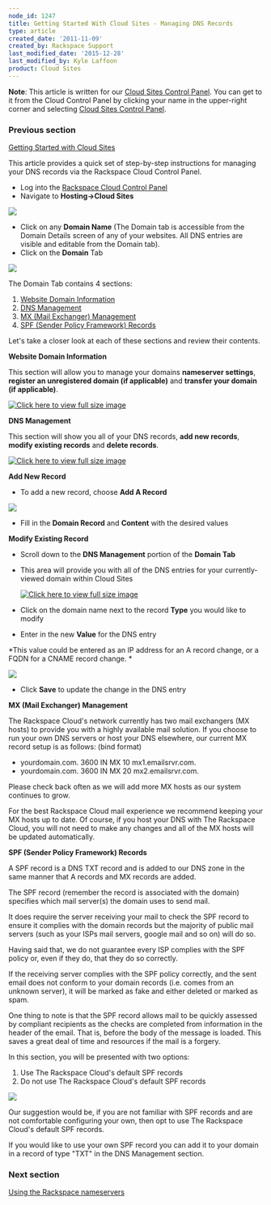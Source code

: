 ```yaml
---
node_id: 1247
title: Getting Started With Cloud Sites - Managing DNS Records
type: article
created_date: '2011-11-09'
created_by: Rackspace Support
last_modified_date: '2015-12-28'
last_modified_by: Kyle Laffoon
product: Cloud Sites
---
```


**Note**: This article is written for our [Cloud Sites Control
Panel](https://manage.rackspacecloud.com/). You can get to it from the
Cloud Control Panel by clicking your name in the upper-right corner and
selecting [Cloud Sites Control
Panel](https://manage.rackspacecloud.com/).

### Previous section

[Getting Started with Cloud
Sites](/how-to/cloud-sites)



This article provides a quick set of step-by-step instructions for
managing your DNS records via the Rackspace Cloud Control Panel.

-   Log into the [Rackspace Cloud Control
    Panel](http://manage.rackspacecloud.com)
-   Navigate to **Hosting-&gt;Cloud Sites**

![](http://c806394.r94.cf2.rackcdn.com/cloudsites.png)

-   Click on any **Domain Name** (The Domain tab is accessible from the
    Domain Details screen of any of your websites. All DNS entries are
    visible and editable from the Domain tab).
-   Click on the **Domain** Tab

![](http://c806394.r94.cf2.rackcdn.com/domaintab.png)

The Domain Tab contains 4 sections:

1.  [Website Domain Information](#website_domain_information)
2.  [DNS Management](#dns_management)
3.  [MX (Mail Exchanger) Management](#mx_management)
4.  [SPF (Sender Policy Framework) Records](#spf)

Let's take a closer look at each of these sections and review their
contents.



**Website Domain Information**

This section will allow you to manage your domains **nameserver
settings**, **register an unregistered domain (if applicable)** and
**transfer your domain (if applicable)**.

[![Click here to view full size
image](http://c806394.r94.cf2.rackcdn.com/websitedomaininfo.png "Click here to view full size image")](http://c806394.r94.cf2.rackcdn.com/websitedomaininfo.png)



**DNS Management**

This section will show you all of your DNS records, **add new records**,
**modify existing records** and **delete records**.

[![Click here to view full size
image](http://c806394.r94.cf2.rackcdn.com/dnsmanagement.png "Click here to view full size image")](http://c806394.r94.cf2.rackcdn.com/dnsmanagement.png)

**Add New Record**

-   To add a new record, choose **Add A Record**

![](http://c806394.r94.cf2.rackcdn.com/addrecord.png)

-   Fill in the **Domain Record** and **Content** with the desired
    values

**Modify Existing Record**

-   Scroll down to the **DNS Management** portion of the **Domain Tab**

-   This area will provide you with all of the DNS entries for your
    currently-viewed domain within Cloud Sites

    [![Click here to view full size
    image](http://c766433.r33.cf2.rackcdn.com/arecords.png "Click here to view full size image")](http://c766433.r33.cf2.rackcdn.com/arecords.png)

-   Click on the domain name next to the record **Type** you would like
    to modify

-   Enter in the new **Value** for the DNS entry

*This value could be entered as an IP address for an A record change, or
a FQDN for a CNAME record change. *

![](http://c806394.r94.cf2.rackcdn.com/changednsrecord.png)

-   Click **Save** to update the change in the DNS entry



**MX (Mail Exchanger) Management**

The Rackspace Cloud's network currently has two mail exchangers (MX
hosts) to provide you with a highly available mail solution. If you
choose to run your own DNS servers or host your DNS elsewhere, our
current MX record setup is as follows: (bind format)

-   yourdomain.com. 3600 IN MX 10 mx1.emailsrvr.com.
-   yourdomain.com. 3600 IN MX 20 mx2.emailsrvr.com.

Please check back often as we will add more MX hosts as our system
continues to grow.

For the best Rackspace Cloud mail experience we recommend keeping your
MX hosts up to date. Of course, if you host your DNS with The Rackspace
Cloud, you will not need to make any changes and all of the MX hosts
will be updated automatically.



**SPF (Sender Policy Framework) Records**

A SPF record is a DNS TXT record and is added to our DNS zone in the
same manner that A records and MX records are added.

The SPF record (remember the record is associated with the domain)
specifies which mail server(s) the domain uses to send mail.

It does require the server receiving your mail to check the SPF record
to ensure it complies with the domain records but the majority of public
mail servers (such as your ISPs mail servers, google mail and so on)
will do so.

Having said that, we do not guarantee every ISP complies with the SPF
policy or, even if they do, that they do so correctly.

If the receiving server complies with the SPF policy correctly, and the
sent email does not conform to your domain records (i.e. comes from an
unknown server), it will be marked as fake and either deleted or marked
as spam.

One thing to note is that the SPF record allows mail to be quickly
assessed by compliant recipients as the checks are completed from
information in the header of the email. That is, before the body of the
message is loaded. This saves a great deal of time and resources if the
mail is a forgery.

In this section, you will be presented with two options:

1.  Use The Rackspace Cloud's default SPF records
2.  Do not use The Rackspace Cloud's default SPF records

![](http://c806394.r94.cf2.rackcdn.com/spfmanagement.png)

Our suggestion would be, if you are not familiar with SPF records and
are not comfortable configuring your own, then opt to use The Rackspace
Cloud's default SPF records.

If you would like to use your own SPF record you can add it to your
domain in a record of type "TXT" in the DNS Management section.

### Next section

[Using the Rackspace
nameservers](/how-to/getting-started-with-cloud-sites-rackspace-nameservers-and-creating-custom-nameservers)

